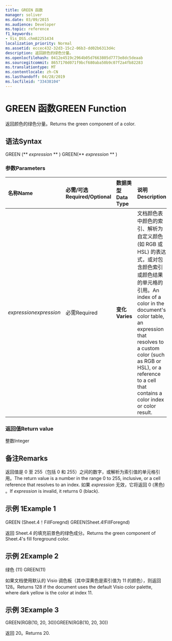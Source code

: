 ```yaml
---
title: GREEN 函数
manager: soliver
ms.date: 03/09/2015
ms.audience: Developer
ms.topic: reference
f1_keywords:
- Vis_DSS.chm82251434
localization_priority: Normal
ms.assetid: eccec432-32d3-15c2-06b3-dd02b6313d4c
description: 返回颜色的绿色分量。
ms.openlocfilehash: 0412e4519c2964b05d7663805d7773e8dc5deaab
ms.sourcegitcommit: 8657170d071f9bcf680aba50b9c07f2a4fb82283
ms.translationtype: MT
ms.contentlocale: zh-CN
ms.lasthandoff: 04/28/2019
ms.locfileid: "33438104"
---
```

# <a name="green-function"></a><span data-ttu-id="ee6b7-103">GREEN 函数</span><span class="sxs-lookup"><span data-stu-id="ee6b7-103">GREEN Function</span></span>

<span data-ttu-id="ee6b7-104">返回颜色的绿色分量。</span><span class="sxs-lookup"><span data-stu-id="ee6b7-104">Returns the green component of a color.</span></span>
  
## <a name="syntax"></a><span data-ttu-id="ee6b7-105">语法</span><span class="sxs-lookup"><span data-stu-id="ee6b7-105">Syntax</span></span>

<span data-ttu-id="ee6b7-106">GREEN (\*\* *expression* \*\* ) </span><span class="sxs-lookup"><span data-stu-id="ee6b7-106">GREEN(\*\* *expression* \*\* )</span></span> 
  
### <a name="parameters"></a><span data-ttu-id="ee6b7-107">参数</span><span class="sxs-lookup"><span data-stu-id="ee6b7-107">Parameters</span></span>

|<span data-ttu-id="ee6b7-108">**名称**</span><span class="sxs-lookup"><span data-stu-id="ee6b7-108">**Name**</span></span>|<span data-ttu-id="ee6b7-109">**必需/可选**</span><span class="sxs-lookup"><span data-stu-id="ee6b7-109">**Required/Optional**</span></span>|<span data-ttu-id="ee6b7-110">**数据类型**</span><span class="sxs-lookup"><span data-stu-id="ee6b7-110">**Data Type**</span></span>|<span data-ttu-id="ee6b7-111">**说明**</span><span class="sxs-lookup"><span data-stu-id="ee6b7-111">**Description**</span></span>|
|:-----|:-----|:-----|:-----|
| <span data-ttu-id="ee6b7-112">_expression_</span><span class="sxs-lookup"><span data-stu-id="ee6b7-112">_expression_</span></span> <br/> |<span data-ttu-id="ee6b7-113">必需</span><span class="sxs-lookup"><span data-stu-id="ee6b7-113">Required</span></span>  <br/> |<span data-ttu-id="ee6b7-114">**变化**</span><span class="sxs-lookup"><span data-stu-id="ee6b7-114">**Varies**</span></span> <br/> |<span data-ttu-id="ee6b7-115">文档颜色表中颜色的索引、解析为自定义颜色 (如 RGB 或 HSL) 的表达式，或对包含颜色索引或颜色结果的单元格的引用。</span><span class="sxs-lookup"><span data-stu-id="ee6b7-115">An index of a color in the document's color table, an expression that resolves to a custom color (such as RGB or HSL), or a reference to a cell that contains a color index or color result.</span></span>  <br/> |
   
### <a name="return-value"></a><span data-ttu-id="ee6b7-116">返回值</span><span class="sxs-lookup"><span data-stu-id="ee6b7-116">Return value</span></span>

<span data-ttu-id="ee6b7-117">整数</span><span class="sxs-lookup"><span data-stu-id="ee6b7-117">Integer</span></span>
  
## <a name="remarks"></a><span data-ttu-id="ee6b7-118">备注</span><span class="sxs-lookup"><span data-stu-id="ee6b7-118">Remarks</span></span>

<span data-ttu-id="ee6b7-119">返回值是 0 至 255（包括 0 和 255）之间的数字，或解析为索引值的单元格引用。</span><span class="sxs-lookup"><span data-stu-id="ee6b7-119">The return value is a number in the range 0 to 255, inclusive, or a cell reference that resolves to an index.</span></span> <span data-ttu-id="ee6b7-120">如果  *expression*  无效，它将返回 0 (黑色) 。</span><span class="sxs-lookup"><span data-stu-id="ee6b7-120">If  *expression*  is invalid, it returns 0 (black).</span></span> 
  
## <a name="example-1"></a><span data-ttu-id="ee6b7-121">示例 1</span><span class="sxs-lookup"><span data-stu-id="ee6b7-121">Example 1</span></span>

<span data-ttu-id="ee6b7-122">GREEN (Sheet.4！FillForegnd) </span><span class="sxs-lookup"><span data-stu-id="ee6b7-122">GREEN(Sheet.4!FillForegnd)</span></span>
  
<span data-ttu-id="ee6b7-123">返回 Sheet.4 的填充前景色的绿色成分。</span><span class="sxs-lookup"><span data-stu-id="ee6b7-123">Returns the green component of Sheet.4's fill foreground color.</span></span>
  
## <a name="example-2"></a><span data-ttu-id="ee6b7-124">示例 2</span><span class="sxs-lookup"><span data-stu-id="ee6b7-124">Example 2</span></span>

<span data-ttu-id="ee6b7-125">绿色 (11) </span><span class="sxs-lookup"><span data-stu-id="ee6b7-125">GREEN(11)</span></span>
  
<span data-ttu-id="ee6b7-126">如果文档使用默认的 Visio 调色板（其中深黄色是索引值为 11 的颜色），则返回 128。</span><span class="sxs-lookup"><span data-stu-id="ee6b7-126">Returns 128 if the document uses the default Visio color palette, where dark yellow is the color at index 11.</span></span>
  
## <a name="example-3"></a><span data-ttu-id="ee6b7-127">示例 3</span><span class="sxs-lookup"><span data-stu-id="ee6b7-127">Example 3</span></span>

<span data-ttu-id="ee6b7-128">GREEN(RGB(10, 20, 30))</span><span class="sxs-lookup"><span data-stu-id="ee6b7-128">GREEN(RGB(10, 20, 30))</span></span>
  
<span data-ttu-id="ee6b7-129">返回 20。</span><span class="sxs-lookup"><span data-stu-id="ee6b7-129">Returns 20.</span></span>
  

